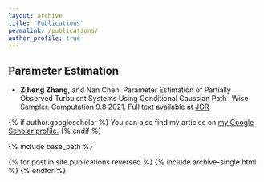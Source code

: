 ```yaml
---
layout: archive
title: "Publications"
permalink: /publications/
author_profile: true
---
```


## Parameter Estimation

* **Ziheng Zhang**, and Nan Chen. Parameter Estimation of Partially Observed Turbulent Systems Using Conditional Gaussian Path- Wise Sampler. Computation 9.8 2021. Full text available at <a href="https://www.mdpi.com/2079-3197/9/8/91/htm"> JGR </a>



{% if author.googlescholar %}
  You can also find my articles on <u><a href="{{author.googlescholar}}">my Google Scholar profile</a>.</u>
{% endif %}

{% include base_path %}

{% for post in site.publications reversed %}
  {% include archive-single.html %}
{% endfor %}
